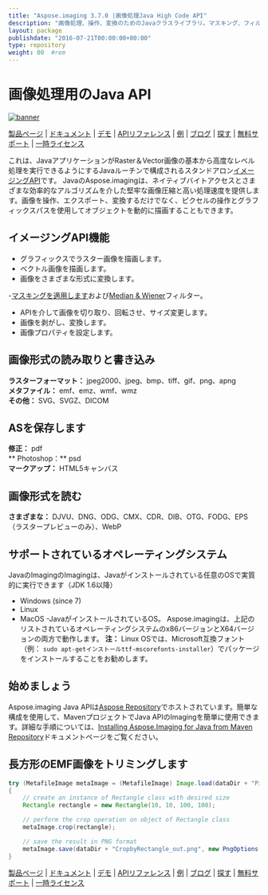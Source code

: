 ```yaml
---
title: "Aspose.imaging 3.7.0 |画像処理Java High Code API" 
description: "画像処理、操作、変換のためのJavaクラスライブラリ。マスキング、フィルター、デスケウ、マトリックス変換、形状、ディザリング、およびベクトルをサポートします。" 
layout: package
publishdate: "2016-07-21T00:00:00+00:00"
type: repository
weight: 00	#rem
---
```


# 画像処理用のJava API
[![banner](../aspose_imaging-for-java-banner.png)](./)

[製品ページ](https://products.aspose.com/imaging/java) | [ドキュメント](https://docs.aspose.com/imaging/java/) | [デモ](https://products.aspose.app/imaging/family) | [APIリファレンス](https://apireference.aspose.com/imaging/java) | [例](https://github.com/aspose-imaging/Aspose.Imaging-for-Java) | [ブログ](https://blog.aspose.com/category/imaging/) | [探す](https://search.aspose.com/) | [無料サポート](https://forum.aspose.com/c/imaging) | [一時ライセンス](https://purchase.aspose.com/temporary-license)

これは、JavaアプリケーションがRaster＆Vector画像の基本から高度なレベル処理を実行できるようにするJavaルーチンで構成されるスタンドアロン[イメージングAPI](https://products.aspose.com/imaging/java)です。
JavaのAspose.imagingは、ネイティブバイトアクセスとさまざまな効率的なアルゴリズムを介した堅牢な画像圧縮と高い処理速度を提供します。画像を操作、エクスポート、変換するだけでなく、ピクセルの操作とグラフィックスパスを使用してオブジェクトを動的に描画することもできます。

## イメージングAPI機能
 - グラフィックスでラスター画像を描画します。
 - ベクトル画像を描画します。
 - 画像をさまざまな形式に変換します。

-[マスキングを適用します](https://docs.aspose.com/imaging/java/applying-masking-to-images/)および[Median & Wiener](https://docs.aspose.com/imaging/java/applying-median-and-wiener-filters/)フィルター。
 -  APIを介して画像を切り取り、回転させ、サイズ変更します。
 - 画像を剥がし、変換します。
 - 画像プロパティを設定します。

## 画像形式の読み取りと書き込み
**ラスターフォーマット：** jpeg2000、jpeg、bmp、tiff、gif、png、apng \
**メタファイル：** emf、emz、wmf、wmz \
**その他：** SVG、SVGZ、DICOM

## ASを保存します
**修正：** pdf \
** Photoshop：** psd \
**マークアップ：** HTML5キャンバス

## 画像形式を読む
**さまざまな：** DJVU、DNG、ODG、CMX、CDR、DIB、OTG、FODG、EPS（ラスタープレビューのみ）、WebP

## サポートされているオペレーティングシステム
JavaのImagingのImagingは、Javaがインストールされている任意のOSで実質的に実行できます（JDK 1.6以降）
- Windows (since 7)
- Linux
- MacOS
-JavaがインストールされているOS。
Aspose.imagingは、上記のリストされているオペレーティングシステムのx86バージョンとX64バージョンの両方で動作します。
**注：** Linux OSでは、Microsoft互換フォント（例： `sudo apt-getインストールttf-mscorefonts-installer`）でパッケージをインストールすることをお勧めします。

## 始めましょう

Aspose.imaging Java APIは[Aspose Repository](https://releases.aspose.com/imaging/java/)でホストされています。簡単な構成を使用して、MavenプロジェクトでJava APIのImagingを簡単に使用できます。詳細な手順については、[Installing Aspose.Imaging for Java from Maven Repository](https://docs.aspose.com/imaging/java/installation/)ドキュメントページをご覧ください。

## 長方形のEMF画像をトリミングします

```java
try (MetafileImage metaImage = (MetafileImage) Image.load(dataDir + "Picture1.emf"))
{
	// create an instance of Rectangle class with desired size
	Rectangle rectangle = new Rectangle(10, 10, 100, 100);

	// perform the crop operation on object of Rectangle class
	metaImage.crop(rectangle);

	// save the result in PNG format
	metaImage.save(dataDir + "CropbyRectangle_out.png", new PngOptions());
}
```

[製品ページ](https://products.aspose.com/imaging/java) | [ドキュメント](https://docs.aspose.com/imaging/java/) | [デモ](https://products.aspose.app/imaging/family) | [APIリファレンス](https://apireference.aspose.com/imaging/java) | [例](https://github.com/aspose-imaging/Aspose.Imaging-for-Java) | [ブログ](https://blog.aspose.com/category/imaging/) | [探す](https://search.aspose.com/) | [無料サポート](https://forum.aspose.com/c/imaging) | [一時ライセンス](https://purchase.aspose.com/temporary-license)
